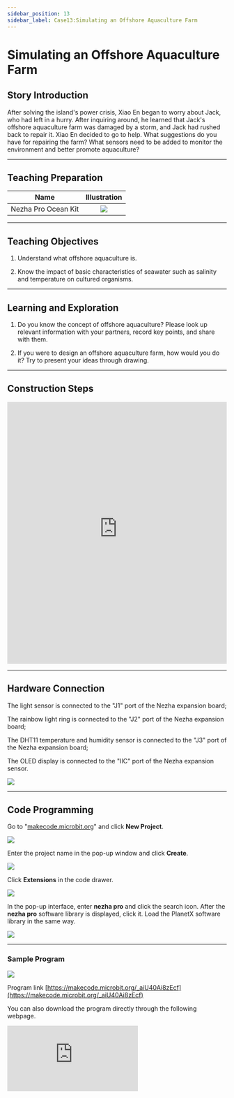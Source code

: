 ```yaml
---
sidebar_position: 13
sidebar_label: Case13:Simulating an Offshore Aquaculture Farm
---
```


# Simulating an Offshore Aquaculture Farm
## Story Introduction

After solving the island's power crisis, Xiao En began to worry about Jack, who had left in a hurry. After inquiring around, he learned that Jack's offshore aquaculture farm was damaged by a storm, and Jack had rushed back to repair it. Xiao En decided to go to help. What suggestions do you have for repairing the farm? What sensors need to be added to monitor the environment and better promote aquaculture?

--- 

## Teaching Preparation

| Name | Illustration |
| :----------: | :--------------------------: |
| Nezha Pro Ocean Kit  |   ![](https://wiki-media-ef.oss-cn-hongkong.aliyuncs.com/docs/microbit/building-blocks/nezha-pro-ocean-kit/nezha-pro-ocean-kit-products-introduction-002.png.png)  |

--- 
## Teaching Objectives 

1. Understand what offshore aquaculture is.

2. Know the impact of basic characteristics of seawater such as salinity and temperature on cultured organisms.


--- 
## Learning and Exploration

1. Do you know the concept of offshore aquaculture? Please look up relevant information with your partners, record key points, and share with them.

2. If you were to design an offshore aquaculture farm, how would you do it? Try to present your ideas through drawing.

--- 
## Construction Steps

<embed src="https://wiki-media-ef.oss-cn-hongkong.aliyuncs.com/docs/microbit/building-blocks/nezha-pro-ocean-kit/setup-diagram/case13/nezha-pro-ocean-kit-13-1.png.pdf" type="application/pdf" width="100%" height="600px" />

--- 

## Hardware Connection

The light sensor is connected to the "J1" port of the Nezha expansion board;

The rainbow light ring is connected to the "J2" port of the Nezha expansion board;

The DHT11 temperature and humidity sensor is connected to the "J3" port of the Nezha expansion board;

The OLED display is connected to the "IIC" port of the Nezha expansion sensor.

![](https://wiki-media-ef.oss-cn-hongkong.aliyuncs.com/docs/microbit/building-blocks/nezha-pro-ocean-kit/setup-diagram/case13/nezha-pro-ocean-kit-13-3.png.png)

--- 
## Code Programming

Go to "[makecode.microbit.org](https://makecode.microbit.org)" and click **New Project**.

![](https://wiki-media-ef.oss-cn-hongkong.aliyuncs.com/docs/microbit/building-blocks/microbit-space-science-kit/images/microbit-space-science-kit-case01-07.png)

Enter the project name in the pop-up window and click **Create**.

![](https://wiki-media-ef.oss-cn-hongkong.aliyuncs.com/docs/microbit/building-blocks/microbit-space-science-kit/images/microbit-space-science-kit-case01-11.png)

Click **Extensions** in the code drawer.

![](https://wiki-media-ef.oss-cn-hongkong.aliyuncs.com/docs/microbit/building-blocks/microbit-space-science-kit/images/microbit-space-science-kit-case01-09.png)

In the pop-up interface, enter **nezha pro** and click the search icon. After the **nezha pro** software library is displayed, click it. Load the PlanetX software library in the same way.

![](https://wiki-media-ef.oss-cn-hongkong.aliyuncs.com/docs/microbit/building-blocks/microbit-space-science-kit/images/microbit-space-science-kit-case01-10.png)

---
### Sample Program

![](https://wiki-media-ef.oss-cn-hongkong.aliyuncs.com/docs/microbit/building-blocks/nezha-pro-ocean-kit/setup-diagram/case13/nezha-pro-ocean-kit-13-2.png(1).png)

Program link
[https://makecode.microbit.org/_aiU40Ai8zEcf](https://makecode.microbit.org/_aiU40Ai8zEcf)

You can also download the program directly through the following webpage.

<div
    style={{
        position: 'relative',
        paddingBottom: '60%',
        overflow: 'hidden',
    }}
>
    <iframe
        src="https://makecode.microbit.org/_aiU40Ai8zEcf"
        frameborder="0"
        sandbox="allow-popups allow-forms allow-scripts allow-same-origin"
        style={{
            position: 'absolute',
            width: '100%',
            height: '100%',
        }}
    />
</div>

---
### Download Program

Use a USB cable to connect the PC and micro:bit V2.

![](https://wiki-media-ef.oss-cn-hongkong.aliyuncs.com/docs/microbit/building-blocks/microbit-space-science-kit/images/microbit-space-science-kit-manual03.gif)

After successful connection, a drive named MICROBIT will be recognized on the computer.

![](https://wiki-media-ef.oss-cn-hongkong.aliyuncs.com/docs/microbit/building-blocks/microbit-space-science-kit/images/microbit-space-science-kit-manual06.png)

Click![](https://wiki-media-ef.oss-cn-hongkong.aliyuncs.com/docs/microbit/building-blocks/microbit-space-science-kit/images/microbit-space-science-kit-manual07.png)in the lower left corner and select **Connect Device**.

![](https://wiki-media-ef.oss-cn-hongkong.aliyuncs.com/docs/microbit/building-blocks/microbit-space-science-kit/images/microbit-space-science-kit-manual11.png)

Click![](https://wiki-media-ef.oss-cn-hongkong.aliyuncs.com/docs/microbit/building-blocks/microbit-space-science-kit/images/microbit-space-science-kit-manual08.png).

![](https://wiki-media-ef.oss-cn-hongkong.aliyuncs.com/docs/microbit/building-blocks/microbit-space-science-kit/images/microbit-space-science-kit-manual12.png)

Click![](https://wiki-media-ef.oss-cn-hongkong.aliyuncs.com/docs/microbit/building-blocks/microbit-space-science-kit/images/microbit-space-science-kit-manual09.png).

![](https://wiki-media-ef.oss-cn-hongkong.aliyuncs.com/docs/microbit/building-blocks/microbit-space-science-kit/images/microbit-space-science-kit-manual13.png)

In the pop-up window, select **BBC micro:bit CMSIS-DAP**, then select **Connect**. At this point, our micro:bit has been successfully connected.

![](https://wiki-media-ef.oss-cn-hongkong.aliyuncs.com/docs/microbit/building-blocks/microbit-space-science-kit/images/microbit-space-science-kit-manual14.png)

Click **Download Program**

![](https://wiki-media-ef.oss-cn-hongkong.aliyuncs.com/docs/microbit/building-blocks/microbit-space-science-kit/images/microbit-space-science-kit-manual10.png)

---
## Case Demonstration

The DHT11 temperature and humidity sensor acquires the current environmental temperature and humidity data, which are displayed on the OLED display. When the light sensor detects that the current ambient light brightness is less than 100, the rainbow light ring lights up; otherwise, it turns off.

**Picture**

---
## Extended Knowledge

### Offshore Aquaculture Farms

Offshore aquaculture farms are places where humans artificially cultivate and breed marine organisms (such as fish, shellfish, algae, etc.) in the ocean. They are like "farms in the ocean", which can not only provide us with abundant seafood but also protect wild marine biological resources.

### I. What are the types of offshore aquaculture farms?

According to the distance from the shore, they are mainly divided into two categories:

**Inshore aquaculture farms**: Shallow sea areas close to the shore, such as bays and tidal flats. The water here is shallow and easy to manage, suitable for cultivating kelp, scallops, shrimps, etc.

**Offshore aquaculture farms**: Deep sea areas far from the shore, which require large cages, aquaculture platforms and other equipment, and can breed fish with high environmental requirements such as large yellow croakers and tuna.

### II. Classification by aquaculture methods

**Raft culture**: "Floating rafts" are composed of foam buoys or plastic floats, which are fixed in the sea by anchors. Cultured organisms (such as scallops and kelp) are hung on ropes under the rafts to suspend them in a suitable water layer (to avoid pollution from seabed sludge).

**Cage culture**: "Underwater cages" are enclosed with high-strength nets and fixed in the sea to breed fish (such as sea bass and grouper). The mesh size is just right to allow water flow (bringing in oxygen and natural bait) and to block cultured fish and large predators.

**Bottom sowing culture**: The seedlings of benthic organisms such as shellfish and sea cucumbers are directly sown in seabed sediments or rocky areas, allowing them to grow as in a natural environment. Only designated areas are demarcated to prevent poaching, which is suitable for species with strong environmental adaptability.

**Factory ship aquaculture**: Aquaculture cabins are built on large ships, and water temperature and salinity are regulated by equipment. They can move in the open sea and even "follow the habits of fish schools". It is an emerging high-tech aquaculture method in recent years.

### III. Aquaculture objects: from "vegetable basket" to "economic chain"

The "residents" of offshore aquaculture farms cover a variety of marine organisms, including both common food ingredients and economic species for processing:

**Algae**: Kelp, laver, wakame (rich in iodine and dietary fiber, known as "marine vegetables");

**Shellfish**: Scallops, oysters, clams (filter plankton in seawater, with low aquaculture costs);

**Fish**: Large yellow croakers, sea bass, salmon (high in protein, common on dining tables);

**Crustaceans**: Whiteleg shrimps, mud crabs (delicious in meat, with high economic value);

**Echinoderms**: Sea cucumbers, sea urchins (nutritious, with both edible and medicinal value).

### IV. Important significance: balancing demand and protection

**Ensuring food security**: About 1/3 of global seafood comes from aquaculture. Offshore aquaculture farms can stably supply high-quality protein, alleviating the problem of "insufficient wild seafood".

**Protecting wild resources**: Reducing overfishing of wild fish and shellfish, allowing biological populations in natural sea areas to recover.

**Driving economic development**: Coastal areas form industrial chains through aquaculture, processing, and sales, providing a large number of jobs (such as seedling breeders, aquaculture workers, seafood processors).

**Exploring blue agriculture**: Using marine space to develop "agriculture that does not occupy cultivated land" provides a new solution to the food pressure brought by population growth.

### V. Challenges: the key to sustainable development

Although offshore aquaculture is beneficial, it is necessary to avoid "neglecting one aspect while focusing on another":

If the aquaculture density is too high, residual bait and excrement will pollute the seawater, leading to water quality deterioration;

Introduced aquaculture species may escape into natural sea areas, squeezing the living space of native organisms;

Natural disasters such as typhoons and red tides may destroy aquaculture facilities and cause losses.


Therefore, modern offshore aquaculture farms are paying more and more attention to "ecological aquaculture": controlling aquaculture scale, selecting native species, and adopting circulating water technology (to reduce pollution), so that aquaculture and marine ecology can coexist harmoniously.
In short, offshore aquaculture farms are "sustainable granaries" opened by humans in the sea with wisdom - allowing us to enjoy seafood with peace of mind while striving to protect the health of the sea.
